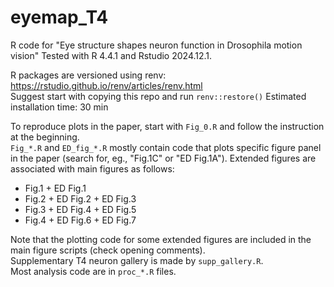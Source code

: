# eyemap_T4
R code for "Eye structure shapes neuron function in Drosophila motion vision"
Tested with R 4.4.1 and Rstudio 2024.12.1.

R packages are versioned using renv:
https://rstudio.github.io/renv/articles/renv.html  
Suggest start with copying this repo and run `renv::restore()`
Estimated installation time: 30 min

To reproduce plots in the paper, start with `Fig_0.R` and follow the instruction at the beginning.  
`Fig_*.R` and `ED_fig_*.R` mostly contain code that plots specific figure panel in the paper (search for, eg., "Fig.1C" or "ED Fig.1A"). Extended figures are associated with main figures as follows:
- Fig.1 + ED Fig.1
- Fig.2 + ED Fig.2 + ED Fig.3
- Fig.3 + ED Fig.4 + ED Fig.5
- Fig.4 + ED Fig.6 + ED Fig.7

Note that the plotting code for some extended figures are included in the main figure scripts (check opening comments).  
Supplementary T4 neuron gallery is made by `supp_gallery.R`.  
Most analysis code are in `proc_*.R` files.
